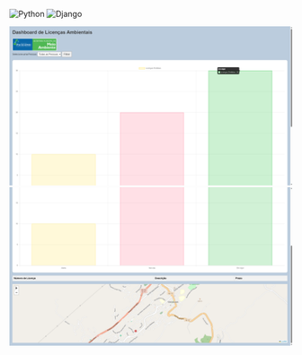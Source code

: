 <img alt="Python" src="https://img.shields.io/badge/Python-3776AB?style=for-the-badge&logo=python&logoColor=white"> <img alt="Django" src="https://img.shields.io/badge/Django-092E20?style=for-the-badge&logo=django&logoColor=white" />

<img src="https://raw.githubusercontent.com/Luann8/licensas-ambientais-dashboard-django/main/Captura%20de%20tela%202023-12-11%20191749.png">
<img src="https://github.com/Luann8/licensas-ambientais-dashboard-django/blob/main/Captura%20de%20tela%202023-12-11%20191945.png">
